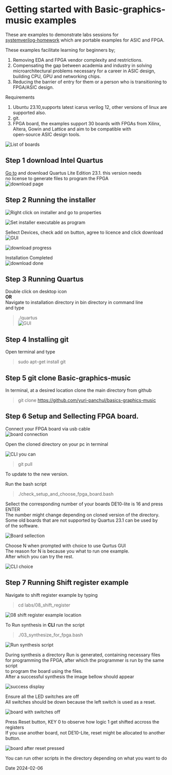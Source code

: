 Getting started with Basic-graphics-music examples
==================================================

These are examples to demonstrate labs sessions for  
[systemverilog-homework](https://github.com/yuri-panchul/systemverilog-homework) which are portable examples for ASIC and FPGA.  

These examples facilitate learning for beginners by;  

1. Removing EDA and FPGA vendor complexity and restrictions.
2. Compensating the gap between academia and industry in solving microarchitectural 
   problems necessary for a career in ASIC design, building CPU, GPU and networking chips.
3. Reducing the barrier of entry for them or a person who is transitioning to FPGA/ASIC design.


Requirements

1. Ubuntu 23.10,supports latest icarus verilog 12, other versions of linux are supported also.
2. git.
3. FPGA board, the examples support 30 boards with FPGAs from Xilinx,  
   Altera, Gowin and Lattice and aim to be compatible with  
	 open-source ASIC design tools.  
	 
![List of boards](https://github.com/sisaphilip/myconfigs/blob/main/Pictures/boards.png)


Step 1 download Intel Quartus
-----------------------------

[Go to](https://www.intel.com/content/www/us/en/software-kit/795187/intel-quartus-prime-lite-edition-design-software-version-23-1-for-linux.html)
and download Quartus Lite Edition 23.1. this version needs  
no license to generate files to program the FPGA  
![download page](https://github.com/sisaphilip/myconfigs/blob/main/Pictures/0.png)


Step 2 Running the installer
----------------------------

![Right click on installer and go to properties](https://github.com/sisaphilip/myconfigs/blob/main/Pictures/1.png)

![Set installer executable as program](https://github.com/sisaphilip/myconfigs/blob/main/Pictures/mm.png)

Sellect Devices, check add on button, agree to licence and click download 
![GUI](https://github.com/sisaphilip/myconfigs/blob/main/Pictures/2.png)  

![download progress](https://github.com/sisaphilip/myconfigs/blob/main/Pictures/3.png)  

Installation Completed  
![download done](https://github.com/sisaphilip/myconfigs/blob/main/Pictures/5.png)  

Step 3 Running Quartus
----------------------

Double click on desktop icon  
**OR**  
Navigate to installation directory in bin directory in command line  
and type  
> ./quartus  
![GUI](https://github.com/sisaphilip/myconfigs/blob/main/Pictures/8.png)  

Step 4 Installing git
---------------------

Open terminal and type  
> sudo apt-get install git  

Step 5 git clone Basic-graphics-music
------------------------------------

In terminal, at a desired location clone the main directory from github  
> git clone https://github.com/yuri-panchul/basics-graphics-music  

Step 6 Setup and Sellecting FPGA board.
-----------------------------
Connect your FPGA board via usb cable  
![board connection](https://github.com/sisaphilip/myconfigs/blob/main/Pictures/b0.jpg)  

Open the cloned directory on your pc in terminal  


![CLI](https://github.com/sisaphilip/myconfigs/blob/main/Pictures/mm0.png) you can  

> git pull  

To update to the new version.  

Run the bash script  
> ./check_setup_and_choose_fpga_board.bash  

Sellect the corresponding number of your boards DE10-lite is 16 and press ENTER  
The number might change depending on cloned version of the directory.  
Some old boards that are not supported by Quartus 23.1 can be used by  
of the software.  

![Board sellection](https://github.com/sisaphilip/myconfigs/blob/main/Pictures/mm0.png)  

Choose N when prompted with choice to use Qurtus GUI  
The reason for N is because you what to run one example.  
After which you can try the rest.  

![CLI choice](https://github.com/sisaphilip/myconfigs/blob/main/Pictures/mm2.png)  

Step 7 Running Shift register example
-------------------------------------

Navigate to shift register example by typing  

> cd labs/08_shift_register  

![08 shift register example location](https://github.com/sisaphilip/myconfigs/blob/main/Pictures/mm3.png)  

To Run synthesis in **CLI** run the script  

> ./03_synthesize_for_fpga.bash  

![Run synthesis script](https://github.com/sisaphilip/myconfigs/blob/main/Pictures/mm4.png)  

During synthesis a directory Run is generated, containing necessary files  
for programming the FPGA, after which the programmer is run by the same script  
to program the board using the files.  
After a successful synthesis the image bellow should appear  

![success display](https://github.com/sisaphilip/myconfigs/blob/main/Pictures/mm5.png)  

Ensure all the LED switches are off  
All switches should be down because the left switch is used as a reset.  

![board with switches off](https://github.com/sisaphilip/myconfigs/blob/main/Pictures/b1.jpg)  

Press Reset button, KEY 0 to observe how logic 1 get shifted accross the registers  
If you use another board, not DE10-Lite, reset might be allocated to another button.

![board after reset pressed](https://github.com/sisaphilip/myconfigs/blob/main/Pictures/b2.jpg)  


You can run other scripts in the directory depending on what you want to do  



Date 2024-02-06






